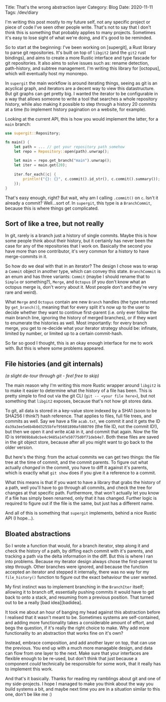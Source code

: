 Title: That's the wrong abstraction layer
Category: Blog
Date: 2020-11-11
Tags: /dev/diary

I'm writing this post mostly to my future self, not any specific
project or piece of code I've seen other people write.  That's not to
say that I don't think this is something that probably applies to many
projects.  Sometimes it's easy to lose sight of what we're doing, and
it's good to be reminded.

So to start at the beginning: I've been working on [supergit], a Rust
library to parse git repositories.  It's built on top of `libgit2`
(and the `git2` rust bindings), and aims to create a more Rustic
interface and type fascade for git repositories.  It also aims to
solve issues such as: rename detection, path-history, and subtree
management.  I'm writing this library for [octopus], which will
eventually host my monorepo.

In `supergit` the main workflow is around iterating things, seeing as
git is an acyclical graph, and iterators are a decent way to view this
datastructure.  But git graphs can get pretty big.  I wanted the
iterator to be configurable in a way that allows someone to write a
tool that searches a whole repository history, while also making it
possible to step through a history 20 commits at a time (to implement
history pagination on a website, for example).

Looking at the current API, this is how you would implement the
latter, for a `main` branch:

```rust
use supergit::Repository;

fn main() {
    let path = ... // get your repository path somehow
    let repo = Repository::open(path).unwrap();
    
    let main = repo.get_branch("main").unwrap();
    let iter = main.get(20);
    
    iter.for_each(|c| {
        println!("{}: {}", c.commit().id_str(), c.commit().summary());
    });
}
```

That's easy enough, right?  But wait, why am I calling `.commit()` on
`c`.  Isn't it already a commit?  Well...sort of.  In `supergit`, this
type is a `BranchCommit`, because this is where things get
complicated.


## Sort of like a tree, but not really

In git, rarely is a branch just a history of single commits.  Maybe
this is how some people think about their history, but it certainly
has never been the case for any of the repositories that I work on.
Basically the second you have more than one contributor, it's very
common for a history to have merge-commits in it.

So how do we deal with that in an iterator?  The design I chose was to
wrap a `Commit` object in another type, which can convey this state.
`BranchCommit` is an enum and has three variants: `Commit` (maybe I
should rename that to `Simple` or something?), `Merge`, and `Octopus`
(if you don't know what an octopus merge is, don't worry about it.
Most people don't and they're very rare and weird).

What `Merge` and `Octopus` contain are new `Branch` handles (the type
returned by `get_branch()`), meaning that for every split it's now up
to the user to decide whether they want to continue first-parent
(i.e. only ever follow the main branch line, ignoring the history of
merged branches), or if they want to enumerate the histories as well.
Most importantly: for every branch merge, you get to re-decide what
your iterator strategy should be: infinate, limited by number, or
limited up to a certain commit-hash.

So far so good I thought, this is an okay enough interface for me to
work with.  But this is where some problems appeared.


## File histories (and git internals)

*(a slight de-tour through git - feel free to skip)*

The main reason why I'm writing this more Rustic wrapper around
`libgit2` is to make it easier to determine what the history of a file
has been.  This is pretty simple to find out via the git CLI (`git --
<your file here>`), but not something that `libgit2` exposes, because
that's not how git stores data.

To git, all data is stored in a key-value store indexed by a SHA1
(soon to be SHA256 I think?) hash reference.  That applies to files,
full file trees, and commits as well.  Say we have a file `acab.txt`,
we commit it and it gets the ID
`da39a3ee5e6b4b0d3255bfef95601890afd80709` (the file ID, not the
commit ID!), but then we open it and write `ACAB` in it, and commit
that again.  Now the file ID is
`99f069b8a0cbe4c9485a14fe50775d0f71deb4e7`.  Both these files are
saved in the git object store, because after all you might want to go
back to the older version.

But here's the thing: from the actual commits we can get two things:
the file tree at the time of commit, and the commit parents.  To
figure out what actually _changed_ in the commit, you have to diff it
against it's parents, which is exactly what `git show` does if you
give it a reference to a commit.

What this means is that if you want to have a library that grabs the
history of a path, well you'll have to go through all commits, and
check the tree for changes at that specific path.  Furthermore, that
won't actually let you know if a file has simply been renamed, only
that it has changed.  Further logic is required to figure out if the
file is the same, but just has a different name.

And all of this is something that `supergit` implements, behind a nice
Rustic API (I hope...).


## Bloated abstractions

So I wrote a function that would, for a branch iterator, step along it
and check the history of a path, by diffing each commit with it's
parents, and tracking a path via the delta information in the diff.
But this is where I ran into problems.  Because my iterator design
always chose the first-parent to step through.  Other branches were
ignored, and because the function accepted an iterator and stepped it
internally, there was no way for my `file_history()` function to
figure out the exact behaviour the user wanted.

My first instinct was to implement branching in the `BranchIter`
itself; allowing it to branch off, essentially pushing commits it
would have to get back to onto a stack, and resuming from a previous
position.  That turned out to be a really [bad idea][badidea].

It took me about an hour of banging my head against this abstraction
before I realised that it wasn't meant to be.  Sometimes systems are
self-contained, and adding more functionality takes a considerable
amount of effort, and begs the question, if it's really the right
choice to make.  Why add more functionality to an abstraction that
works fine on it's own?

Instead, embrace composition, and add another layer on top, that can
use the previous.  You end up with a much more managable design, and
data can flow from one layer to the next.  Make sure that your
interfaces are flexible enough to be re-used, but don't think that
just because a component _could_ technically be responsible for some
work, that it really has to implement this work.

And that's it basically.  Thanks for reading my ramblings about git
and one of my side-projects.  I hope I managed to make you think about
the way you build systems a bit, and maybe next time you are in a
situation similar to this one, don't be like me :)
